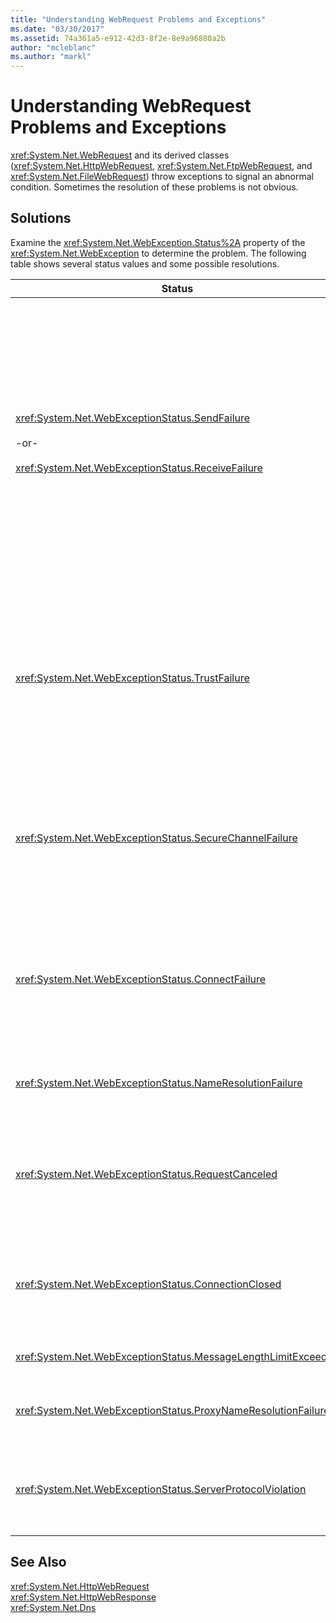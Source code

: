 ```yaml
---
title: "Understanding WebRequest Problems and Exceptions"
ms.date: "03/30/2017"
ms.assetid: 74a361a5-e912-42d3-8f2e-8e9a96880a2b
author: "mcleblanc"
ms.author: "markl"
---
```

# Understanding WebRequest Problems and Exceptions
<xref:System.Net.WebRequest> and its derived classes (<xref:System.Net.HttpWebRequest>, <xref:System.Net.FtpWebRequest>, and <xref:System.Net.FileWebRequest>) throw exceptions to signal an abnormal condition. Sometimes the resolution of these problems is not obvious.  
  
## Solutions  
 Examine the <xref:System.Net.WebException.Status%2A> property of the <xref:System.Net.WebException> to determine the problem. The following table shows several status values and some possible resolutions.  
  
|Status|Details|Solution|  
|------------|-------------|--------------|  
|<xref:System.Net.WebExceptionStatus.SendFailure><br /><br /> -or-<br /><br /> <xref:System.Net.WebExceptionStatus.ReceiveFailure>|There is a problem with the underlying socket. The connection may have been reset.|Reconnect and resend the request.<br /><br /> Make sure the latest service pack is installed.<br /><br /> Increase the value of the <xref:System.Net.ServicePointManager.MaxServicePointIdleTime%2A?displayProperty=nameWithType> property.<br /><br /> Set <xref:System.Net.HttpWebRequest.KeepAlive%2A?displayProperty=nameWithType> to `false`.<br /><br /> Increase the number of maximum connections with the <xref:System.Net.ServicePointManager.DefaultConnectionLimit%2A> property.<br /><br /> Check the proxy configuration.<br /><br /> If using SSL, make sure the server process has permission to access the Certificate store.<br /><br /> If sending a large amount of data, set <xref:System.Net.HttpWebRequest.AllowWriteStreamBuffering%2A> to `false`.|  
|<xref:System.Net.WebExceptionStatus.TrustFailure>|The server certificate could not be validated.|Try to open the URI using Internet Explorer. Resolve any Security Alerts displayed by IE. If you cannot resolve the security alert, then you can create a certificate policy class that implements <xref:System.Net.ICertificatePolicy> that returns `true`, and pass it to <xref:System.Net.ServicePointManager.CertificatePolicy%2A>.<br /><br /> Refer to <https://support.microsoft.com/?id=823177>.<br /><br /> Make sure that the certificate of the Certificate Authority that signed the server certificate is added to the Trusted Certificate Authority list in Internet Explorer.<br /><br /> Make sure that the host name in the URL matches the common name on the server certificate.|  
|<xref:System.Net.WebExceptionStatus.SecureChannelFailure>|An error occurred in the SSL transaction, or there is a certificate problem.|The .NET Framework version 1.1 only supports SSL version 3.0. If the server is using only TLS version 1.0 or SSL version 2.0, the exception is thrown. Upgrade to .NET Framework version 2.0, and set <xref:System.Net.ServicePointManager.SecurityProtocol%2A> to match the server.<br /><br /> The client certificate was signed by a Certificate Authority (CA) that the server does not trust. Install the CA's certificate on the server. See <https://support.microsoft.com/?id=332077>.<br /><br /> Make sure you have the latest service pack installed.|  
|<xref:System.Net.WebExceptionStatus.ConnectFailure>|The connection failed.|A firewall or proxy is blocking the connection. Modify the firewall or proxy to allow the connection.<br /><br /> Explicitly designate a <xref:System.Net.WebProxy> in the client application by calling the <xref:System.Net.WebProxy> constructor (WebServiceProxyClass.Proxy = new WebProxy([http://server:80](http://server/), true)).<br /><br /> Run Filemon or Regmon to ensure that the worker process identity has the necessary permissions to access WSPWSP.dll, HKLM\System\CurrentControlSet\Services\DnsCache or HKLM\System\CurrentControlSet\Services\WinSock2.|  
|<xref:System.Net.WebExceptionStatus.NameResolutionFailure>|The Domain Name Service could not resolve the host name.|Configure the proxy correctly. See <https://support.microsoft.com/?id=318140>.<br /><br /> Ensure that any installed anti-virus software or firewall is not blocking the connection.|  
|<xref:System.Net.WebExceptionStatus.RequestCanceled>|<xref:System.Net.WebRequest.Abort%2A> was called, or an error occurred.|This problem might be caused by a heavy load on the client or server. Reduce the load.<br /><br /> Increase the <xref:System.Net.ServicePointManager.DefaultConnectionLimit%2A> setting.<br /><br /> See <https://support.microsoft.com/?id=821268> to modify Web service performance settings.|  
|<xref:System.Net.WebExceptionStatus.ConnectionClosed>|The application attempted to write to a socket that has already been closed.|The client or server is overloaded. Reduce the load.<br /><br /> Increase the <xref:System.Net.ServicePointManager.DefaultConnectionLimit%2A> setting.<br /><br /> See <https://support.microsoft.com/?id=821268> to modify Web service performance settings.|  
|<xref:System.Net.WebExceptionStatus.MessageLengthLimitExceeded>|The limit set (<xref:System.Net.HttpWebRequest.MaximumResponseHeadersLength%2A>) on the message length was exceeded.|Increase the value of the <xref:System.Net.HttpWebRequest.MaximumResponseHeadersLength%2A> property.|  
|<xref:System.Net.WebExceptionStatus.ProxyNameResolutionFailure>|The Domain Name Service could not resolve the proxy host name.|Configure the proxy correctly. See <https://support.microsoft.com/?id=318140>.<br /><br /> Force <xref:System.Net.HttpWebRequest> to use no proxy by setting the <xref:System.Net.HttpWebRequest.Proxy%2A> property to `null`.|  
|<xref:System.Net.WebExceptionStatus.ServerProtocolViolation>|The response from the server is not a valid HTTP response. This problem occurs when the .NET Framework detects that the server response does not comply with HTTP 1.1 RFC. This problem may occur when the response contains incorrect headers or incorrect header delimiters.RFC 2616 defines HTTP 1.1 and the valid format for the response from the server. For more information, see [RFC 2616 - Hypertext Transfer Protocol -- HTTP/1.1](https://go.microsoft.com/fwlink/?LinkID=147388) at [Internet Engineering Task Force (IETF)](https://www.ietf.org/) website.|Get a network trace of the transaction and examine the headers in the response.<br /><br /> If your application requires the server response without parsing (this could be a security issue), set `useUnsafeHeaderParsing` to `true` in the configuration file. See [\<httpWebRequest> Element (Network Settings)](../../../docs/framework/configure-apps/file-schema/network/httpwebrequest-element-network-settings.md).|  
  
## See Also  
 <xref:System.Net.HttpWebRequest>  
 <xref:System.Net.HttpWebResponse>  
 <xref:System.Net.Dns>
